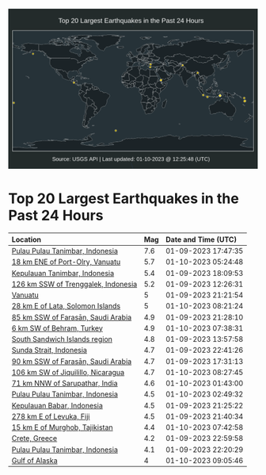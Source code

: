 ![Map](./map.png)

# Top 20 Largest Earthquakes in the Past 24 Hours

| Location | Mag | Date and Time (UTC) |
|:---|:---|:---|
| [Pulau Pulau Tanimbar, Indonesia](https://earthquake.usgs.gov/earthquakes/eventpage/us7000j36j) | 7.6 | 01-09-2023 17:47:35 |
| [18 km ENE of Port-Olry, Vanuatu](https://earthquake.usgs.gov/earthquakes/eventpage/us7000j3cb) | 5.7 | 01-10-2023 05:24:48 |
| [Kepulauan Tanimbar, Indonesia](https://earthquake.usgs.gov/earthquakes/eventpage/us7000j38c) | 5.4 | 01-09-2023 18:09:53 |
| [126 km SSW of Trenggalek, Indonesia](https://earthquake.usgs.gov/earthquakes/eventpage/us7000j34c) | 5.2 | 01-09-2023 12:26:31 |
| [Vanuatu](https://earthquake.usgs.gov/earthquakes/eventpage/us7000j3a7) | 5 | 01-09-2023 21:21:54 |
| [28 km E of Lata, Solomon Islands](https://earthquake.usgs.gov/earthquakes/eventpage/us7000j3d1) | 5 | 01-10-2023 08:21:24 |
| [85 km SSW of Farasān, Saudi Arabia](https://earthquake.usgs.gov/earthquakes/eventpage/us7000j3a6) | 4.9 | 01-09-2023 21:28:10 |
| [6 km SW of Behram, Turkey](https://earthquake.usgs.gov/earthquakes/eventpage/us7000j3cr) | 4.9 | 01-10-2023 07:38:31 |
| [South Sandwich Islands region](https://earthquake.usgs.gov/earthquakes/eventpage/us7000j34u) | 4.8 | 01-09-2023 13:57:58 |
| [Sunda Strait, Indonesia](https://earthquake.usgs.gov/earthquakes/eventpage/us7000j3as) | 4.7 | 01-09-2023 22:41:26 |
| [90 km SSW of Farasān, Saudi Arabia](https://earthquake.usgs.gov/earthquakes/eventpage/us7000j36e) | 4.7 | 01-09-2023 17:31:13 |
| [106 km SW of Jiquilillo, Nicaragua](https://earthquake.usgs.gov/earthquakes/eventpage/us7000j3d2) | 4.7 | 01-10-2023 08:27:45 |
| [71 km NNW of Sarupathar, India](https://earthquake.usgs.gov/earthquakes/eventpage/us7000j3bs) | 4.6 | 01-10-2023 01:43:00 |
| [Pulau Pulau Tanimbar, Indonesia](https://earthquake.usgs.gov/earthquakes/eventpage/us7000j3bv) | 4.5 | 01-10-2023 02:49:32 |
| [Kepulauan Babar, Indonesia](https://earthquake.usgs.gov/earthquakes/eventpage/us7000j3af) | 4.5 | 01-09-2023 21:25:22 |
| [278 km E of Levuka, Fiji](https://earthquake.usgs.gov/earthquakes/eventpage/us7000j3a9) | 4.5 | 01-09-2023 21:40:34 |
| [15 km E of Murghob, Tajikistan](https://earthquake.usgs.gov/earthquakes/eventpage/us7000j3cu) | 4.4 | 01-10-2023 07:42:58 |
| [Crete, Greece](https://earthquake.usgs.gov/earthquakes/eventpage/us7000j3b4) | 4.2 | 01-09-2023 22:59:58 |
| [Pulau Pulau Tanimbar, Indonesia](https://earthquake.usgs.gov/earthquakes/eventpage/us7000j3ai) | 4.1 | 01-09-2023 22:20:29 |
| [Gulf of Alaska](https://earthquake.usgs.gov/earthquakes/eventpage/us7000j3d3) | 4 | 01-10-2023 09:05:46 |
